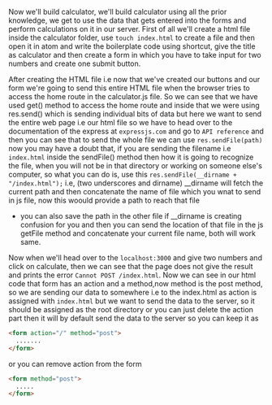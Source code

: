 Now we'll build calculator, we'll build calculator using all the prior knowledge, we get to use the data that gets entered into the forms and perform calculations on it in our server.
First of all we'll create a html file inside the calculator folder, use ``` touch index.html ``` to create a file and then open it in atom and write the boilerplate code using shortcut, give the title as calculator and then create a form in which you have to take input for two numbers and create one submit button.

After creating the HTML file i.e now that we've created our buttons and our form we're going to send this entire HTML file when the browser tries to access the home route in the calculator.js file.
So we can see that we have used get() method to access the home route and inside that we were using res.send() which is sending individual bits of data but here we want to send the entire web page i.e our html file so we have to head over to the documentation of the express at ``` expressjs.com ``` and go to ``` API reference ``` and then you can see that to send the whole file we can use ``` res.sendFile(path) ``` now you may have a doubt that, if you are sending the filename i.e ``` index.html ``` inside the sendFile() method then how it is going to recognize the file, when you will not be in that directory or working on someone else's computer, so what you can do is, use this
``` res.sendFile(__dirname + "/index.html"); ``` i.e, (two underscores and dirname) __dirname will fetch the current path and then concatenate the name of file which you wnat to send in js file, now this woould provide a path to reach that file


* you can also save the path in the other file if __dirname is creating confusion for you and then you can send the location of that file in the js getFile method and concatenate your current file name, both will work same.

Now when we'll head over to the ``` localhost:3000 ``` and give two numbers and click on calculate, then we can see that the page does not give the result and prints the error ``` Cannot POST /index.html ```.
Now we can see in our html code that form has an action and a method,now method is the post method, so we are sending our data to somewhere i.e to the index.html as action is assigned with ``` index.html ``` but we want to send the data to the server, so it should be assigned as the root directory or you can just delete the action part then it will by default send the data to the server
so you can keep it as 
```html
<form action="/" method="post">
  .......
</form>
``` 
or you can remove action from the form
```html
<form method="post">
  .....
</form>
```



